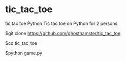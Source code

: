 # tic_tac_toe
tic tac toe Python
Tic tac toe on Python for 2 persons


$git clone https://github.com/ghosthamster/tic_tac_toe

$cd tic_tac_toe

$python game.py
